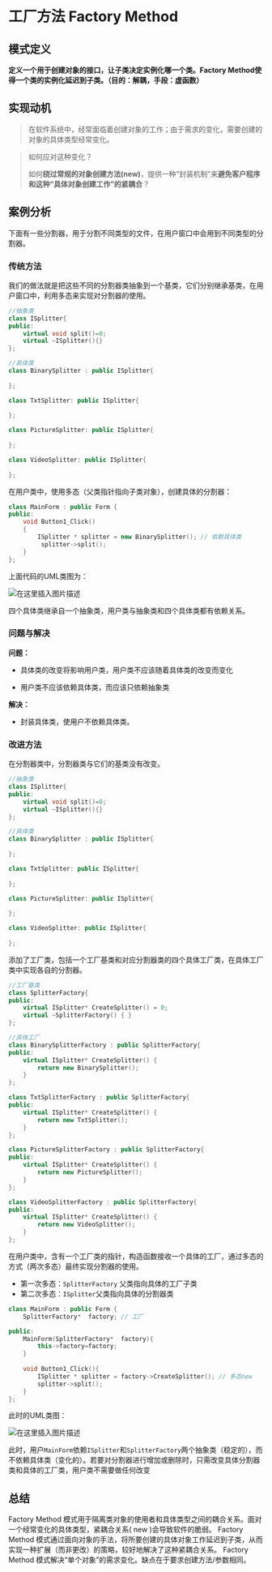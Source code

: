# 工厂方法 Factory Method

## 模式定义

​		**定义一个用于创建对象的接口，让子类决定实例化哪一个类。Factory Method使得一个类的实例化延迟到子类。（目的：解耦，手段：虚函数）**

## 实现动机

> 在软件系统中，经常面临着创建对象的工作；由于需求的变化，需要创建的对象的具体类型经常变化。

> 如何应对这种变化？
>
> 如何**绕过常规的对象创建方法(new)**，提供一种“封装机制”来**避免客户程序和这种“具体对象创建工作”的紧耦合**？

## 案例分析

下面有一些分割器，用于分割不同类型的文件，在用户窗口中会用到不同类型的分割器。

### 传统方法

我们的做法就是把这些不同的分割器类抽象到一个基类，它们分别继承基类，在用户窗口中，利用多态来实现对分割器的使用。

```cpp
//抽象类
class ISplitter{
public:
    virtual void split()=0;
    virtual ~ISplitter(){}
};

//具体类
class BinarySplitter : public ISplitter{
    
};

class TxtSplitter: public ISplitter{
    
};

class PictureSplitter: public ISplitter{
    
};

class VideoSplitter: public ISplitter{
    
};
```

在用户类中，使用多态（父类指针指向子类对象），创建具体的分割器：

```cpp
class MainForm : public Form {
public:
	void Button1_Click()
    {
		ISplitter * splitter = new BinarySplitter(); // 依赖具体类       <--- 问题所在
         splitter->split();
	}
};
```

上面代码的UML类图为：

![在这里插入图片描述](https://img-blog.csdnimg.cn/20210622193405464.png?x-oss-process=image/watermark,type_ZmFuZ3poZW5naGVpdGk,shadow_10,text_aHR0cHM6Ly9ibG9nLmNzZG4ubmV0L3dlaXhpbl80NTg2NzM4Mg==,size_16,color_FFFFFF,t_70)

四个具体类继承自一个抽象类，用户类与抽象类和四个具体类都有依赖关系。

### 问题与解决

**问题：**

- 具体类的改变将影响用户类，用户类不应该随着具体类的改变而变化

- 用户类不应该依赖具体类，而应该只依赖抽象类

**解决：**

- 封装具体类，使用户不依赖具体类。

### 改进方法

在分割器类中，分割器类与它们的基类没有改变。

```cpp
//抽象类
class ISplitter{
public:
    virtual void split()=0;
    virtual ~ISplitter(){}
};

//具体类
class BinarySplitter : public ISplitter{
    
};

class TxtSplitter: public ISplitter{
    
};

class PictureSplitter: public ISplitter{
    
};

class VideoSplitter: public ISplitter{
    
};

```

添加了工厂类，包括一个工厂基类和对应分割器类的四个具体工厂类，在具体工厂类中实现各自的分割器。

```cpp
//工厂基类
class SplitterFactory{
public:
    virtual ISplitter* CreateSplitter() = 0;
    virtual ~SplitterFactory() { }
};

//具体工厂
class BinarySplitterFactory : public SplitterFactory{
public:
    virtual ISplitter* CreateSplitter() {
        return new BinarySplitter();
    }
};

class TxtSplitterFactory : public SplitterFactory{
public:
    virtual ISplitter* CreateSplitter() { 
        return new TxtSplitter();
    }
};

class PictureSplitterFactory : public SplitterFactory{
public:
    virtual ISplitter* CreateSplitter() {
        return new PictureSplitter();
    }
};

class VideoSplitterFactory : public SplitterFactory{
public:
    virtual ISplitter* CreateSplitter() {
        return new VideoSplitter();
    }
};
```

在用户类中，含有一个工厂类的指针，构造函数接收一个具体的工厂，通过多态的方式（两次多态）最终实现分割器的使用。

- 第一次多态：`SplitterFactory` 父类指向具体的工厂子类
- 第二次多态：`ISplitter`父类指向具体的分割器类

```cpp
class MainForm : public Form {
    SplitterFactory*  factory; // 工厂

public:   
    MainForm(SplitterFactory*  factory){
        this->factory=factory;
    }
    
	void Button1_Click(){
		ISplitter * splitter = factory->CreateSplitter(); // 多态new        
    	splitter->split();
	}
};
```

此时的UML类图：

![在这里插入图片描述](https://img-blog.csdnimg.cn/20210622195201996.png?x-oss-process=image/watermark,type_ZmFuZ3poZW5naGVpdGk,shadow_10,text_aHR0cHM6Ly9ibG9nLmNzZG4ubmV0L3dlaXhpbl80NTg2NzM4Mg==,size_16,color_FFFFFF,t_70)

此时，用户`MainForm`依赖`ISplitter`和`SplitterFactory`两个抽象类（稳定的），而不依赖具体类（变化的）。若要对分割器进行增加或删除时，只需改变具体分割器类和具体的工厂类，用户类不需要做任何改变

## 总结

Factory Method 模式用于隔离类对象的使用者和具体类型之间的耦合关系。面对一个经常变化的具体类型，紧耦合关系( new )会导致软件的脆弱。
Factory Method 模式通过面向对象的手法，将所要创建的具体对象工作延迟到子类，从而实现一种扩展（而非更改）的策略，较好地解决了这种紧耦合关系。
Factory Method 模式解决“单个对象”的需求变化。缺点在于要求创建方法/参数相同。
